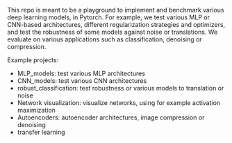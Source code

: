 This repo is meant to be a playground to implement and benchmark various deep learning models, in Pytorch. For example, we test various MLP or CNN-based architectures, different regularization strategies and optimizers, and test the robustness of some models against noise or translations. We evaluate on various applications such as classification, denoising or compression.

Example projects:

- MLP_models: test various MLP architectures  
- CNN_models: test various CNN architectures  
- robust_classification: test robustness or various models to translation or noise  
- Network visualization: visualize networks, using for example activation maximization  
- Autoencoders: autoencoder architectures, image compression or denoising  
- transfer learning